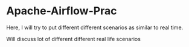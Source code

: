 # Apache-Airflow-Prac
Here, I will try to put different different scenarios as similar to real time.

Will discuss lot of different different real life scenarios

